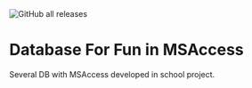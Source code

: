 <img alt="GitHub all releases" src="https://img.shields.io/github/downloads/giuseppericcio/DatabaseForFun_MSAccess/total">

# Database For Fun in MSAccess

Several DB with MSAccess developed in school project.
